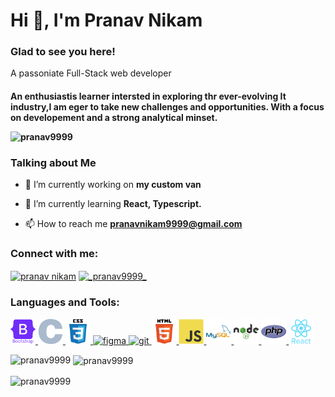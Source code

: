 <h1 align="left">Hi 👋, I'm Pranav Nikam</h1 >
<h3 align="left">Glad to see you here!</h3
<h4 allign="left">A passoniate Full-Stack web developer</h4>

<h4 align="left">An enthusiastis learner  intersted in exploring thr ever-evolving It industry,I am eger to take new challenges and opportunities.
  With a focus on developement and a strong analytical minset.
  
  <p align="left"> <img src="https://komarev.com/ghpvc/?username=pranav9999&label=Profile%20views&color=0e75b6&style=flat" alt="pranav9999" /> </p>
  <h3>Talking about Me</h3>
  
- 🔭 I’m currently working on **my custom van**

- 🌱 I’m currently learning **React, Typescript.**

- 📫 How to reach me **pranavnikam9999@gmail.com**

<h3 align="left">Connect with me:</h3>
<p align="left">
<a href="https://linkedin.com/in/pranav nikam" target="blank"><img align="center" src="https://raw.githubusercontent.com/rahuldkjain/github-profile-readme-generator/master/src/images/icons/Social/linked-in-alt.svg" alt="pranav nikam" height="30" width="40" /></a>
<a href="https://instagram.com/_pranav9999_" target="blank"><img align="center" src="https://raw.githubusercontent.com/rahuldkjain/github-profile-readme-generator/master/src/images/icons/Social/instagram.svg" alt="_pranav9999_" height="30" width="40" /></a>
</p>

<h3 align="left">Languages and Tools:</h3>
<p align="left"> <a href="https://getbootstrap.com" target="_blank" rel="noreferrer"> <img src="https://raw.githubusercontent.com/devicons/devicon/master/icons/bootstrap/bootstrap-plain-wordmark.svg" alt="bootstrap" width="40" height="40"/> </a> <a href="https://www.cprogramming.com/" target="_blank" rel="noreferrer"> <img src="https://raw.githubusercontent.com/devicons/devicon/master/icons/c/c-original.svg" alt="c" width="40" height="40"/> </a> <a href="https://www.w3schools.com/css/" target="_blank" rel="noreferrer"> <img src="https://raw.githubusercontent.com/devicons/devicon/master/icons/css3/css3-original-wordmark.svg" alt="css3" width="40" height="40"/> </a> <a href="https://www.figma.com/" target="_blank" rel="noreferrer"> <img src="https://www.vectorlogo.zone/logos/figma/figma-icon.svg" alt="figma" width="40" height="40"/> </a> <a href="https://git-scm.com/" target="_blank" rel="noreferrer"> <img src="https://www.vectorlogo.zone/logos/git-scm/git-scm-icon.svg" alt="git" width="40" height="40"/> </a> <a href="https://www.w3.org/html/" target="_blank" rel="noreferrer"> <img src="https://raw.githubusercontent.com/devicons/devicon/master/icons/html5/html5-original-wordmark.svg" alt="html5" width="40" height="40"/> </a> <a href="https://developer.mozilla.org/en-US/docs/Web/JavaScript" target="_blank" rel="noreferrer"> <img src="https://raw.githubusercontent.com/devicons/devicon/master/icons/javascript/javascript-original.svg" alt="javascript" width="40" height="40"/> </a> <a href="https://www.mysql.com/" target="_blank" rel="noreferrer"> <img src="https://raw.githubusercontent.com/devicons/devicon/master/icons/mysql/mysql-original-wordmark.svg" alt="mysql" width="40" height="40"/> </a> <a href="https://nodejs.org" target="_blank" rel="noreferrer"> <img src="https://raw.githubusercontent.com/devicons/devicon/master/icons/nodejs/nodejs-original-wordmark.svg" alt="nodejs" width="40" height="40"/> </a> <a href="https://www.php.net" target="_blank" rel="noreferrer"> <img src="https://raw.githubusercontent.com/devicons/devicon/master/icons/php/php-original.svg" alt="php" width="40" height="40"/> </a> <a href="https://reactjs.org/" target="_blank" rel="noreferrer"> <img src="https://raw.githubusercontent.com/devicons/devicon/master/icons/react/react-original-wordmark.svg" alt="react" width="40" height="40"/> </a> </p>

<p><img align="left" src="https://github-readme-stats.vercel.app/api/top-langs?username=pranav9999&show_icons=true&locale=en&layout=compact" alt="pranav9999" /></p>

<p>&nbsp;<img align="center" src="https://github-readme-stats.vercel.app/api?username=pranav9999&show_icons=true&locale=en" alt="pranav9999" /></p>

<p><img align="center" src="https://github-readme-streak-stats.herokuapp.com/?user=pranav9999&" alt="pranav9999" /></p>
